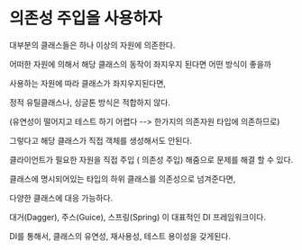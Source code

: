 # 의존성 주입을 사용하자

대부분의 클래스들은 하나 이상의 자원에 의존한다.

어떠한 자원에 의해서 해당 클래스의 동작이 좌지우지 된다면 어떤 방식이 좋을까

사용하는 자원에 따라 클래스가 좌지우지된다면,

정적 유틸클래스나, 싱글톤 방식은 적합하지 않다.

(유연성이 떨어지고 테스트 하기 어렵다 --> 한가지의 의존자원 타입에 의존하므로)

그렇다고 해당 클래스가 직접 객체를 생성해서도 안된다.

클라이언트가 필요한 자원을 직접 주입 ( 의존성 주입) 해줌으로 문제를 해결 할 수 있다.

클래스에 명시되어있는 타입의 하위 클래스를 의존성으로 넘겨준다면,

다양한 클래스에 대응 가능하다.

대거(Dagger), 주스(Guice), 스프링(Spring) 이 대표적인 DI 프레임워크이다.

DI를 통해서, 클래스의 유연성, 재사용성, 테스트 용이성을 갖게된다.